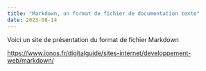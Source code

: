 ```yaml
---
title: "Markdown, un format de fichier de documentation texte"
date: 2023-08-14
---
```


Voici un site de présentation du format de fichier Markdown

https://www.ionos.fr/digitalguide/sites-internet/developpement-web/markdown/